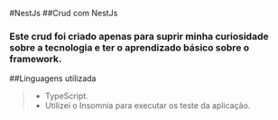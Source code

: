 #NestJs
##Crud com NestJs
### Este crud foi criado apenas para suprir minha curiosidade sobre a tecnologia e ter o aprendizado básico sobre o framework.
##Linguagens utilizada
> - TypeScript.
> - Utilizei o Insomnia para executar os teste da aplicação.
